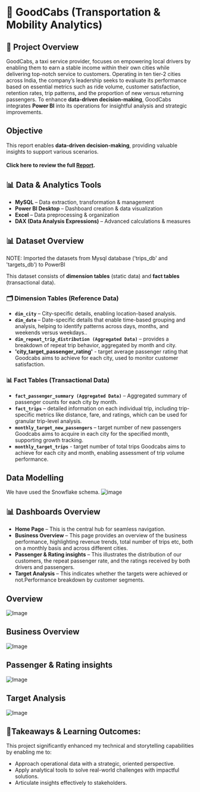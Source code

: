 # 🚕 GoodCabs (Transportation & Mobility Analytics)

## 🚀 Project Overview  
GoodCabs, a taxi service provider, focuses on empowering local drivers by enabling them to earn a stable income within their own cities while delivering top-notch service to customers. Operating in ten tier-2 cities across India, the company’s leadership seeks to evaluate its performance based on essential metrics such as ride volume, customer satisfaction, retention rates, trip patterns, and the proportion of new versus returning passengers. To enhance **data-driven decision-making**, GoodCabs integrates **Power BI** into its operations for insightful analysis and strategic improvements.

## Objective
This report enables **data-driven decision-making**, providing valuable insights to support various scenarios.
#### Click here to review the full [Report](https://app.powerbi.com/view?r=eyJrIjoiYWQ5ZWYxOTktYmQ2Yi00MzMzLWI4MzctZjRkYTM3YTgwNjM1IiwidCI6ImM2ZTU0OWIzLTVmNDUtNDAzMi1hYWU5LWQ0MjQ0ZGM1YjJjNCJ9).

## 📊 Data & Analytics Tools
- **MySQL** – Data extraction, transformation & management  
- **Power BI Desktop** – Dashboard creation & data visualization  
- **Excel** – Data preprocessing & organization  
- **DAX (Data Analysis Expressions)** – Advanced calculations & measures

## 📊 Dataset Overview  
NOTE: Imported the datasets from Mysql database ('trips_db' and 'targets_db') to PowerBI

This dataset consists of **dimension tables** (static data) and **fact tables** (transactional data). 
### 🗂 Dimension Tables (Reference Data)  
- **`dim_city`** – City-specific details, enabling location-based analysis. 
- **`dim_date`** – Date-specific details that enable time-based grouping and analysis, helping to identify patterns across days, months, and weekends versus weekdays..  
- **`dim_repeat_trip_distribution (Aggregated Data)`** – provides a breakdown of repeat trip behavior, aggregated by month and city.
- **'city_target_passenger_rating'** - target average passenger rating that Goodcabs aims to achieve for each city, used to monitor customer satisfaction.

### 📊 Fact Tables (Transactional Data)  
- **`fact_passenger_summary (Aggregated Data)`** – Aggregated summary of passenger counts for each city by month.
- **`fact_trips`** – detailed information on each individual trip, including trip-specific metrics like distance, fare, and ratings, which can be used for granular trip-level analysis.
- **`monthly_target_new_passengers`** – target number of new passengers Goodcabs aims to acquire in each city for the specified month, supporting growth tracking.
- **`monthly_target_trips`** - target number of total trips Goodcabs aims to achieve for each city and month, enabling assessment of trip volume performance.

## Data Modelling
We have used the Snowflake schema. 
![image](https://github.com/user-attachments/assets/135c6cd7-eddb-4e7d-8dfb-a09a6e7901f2)

## 📊 Dashboards Overview  
- **Home Page** – This is the central hub for seamless navigation.  
- **Business Overview** – This page provides an overview of the business performance, highlighting revenue trends, total number of trips etc, both on a monthly basis and across different cities.  
- **Passenger & Rating insights** – This illustrates the distribution of our customers, the repeat passenger rate, and the ratings received by both drivers and passengers.
- **Target Analysis** – This indicates whether the targets were achieved or not.Performance breakdown by customer segments.  

## Overview
![Image](https://github.com/user-attachments/assets/93d7b846-b437-4a62-98e0-f77617fdcf8e)

## Business Overview
![Image](https://github.com/user-attachments/assets/b395efca-68c9-48bb-a933-01b4a4b53bc2)

## Passenger & Rating insights
![Image](https://github.com/user-attachments/assets/d45cb58f-a66c-4aed-856a-0989e0fe9561)

## Target Analysis
![Image](https://github.com/user-attachments/assets/9bd087bb-7fb6-40cf-bb55-5bf9f61a79fb)

## 🎯Takeaways & Learning Outcomes:
This project significantly enhanced my technical and storytelling capabilities by enabling me to:
- Approach operational data with a strategic, oriented perspective.
- Apply analytical tools to solve real-world challenges with impactful solutions.
- Articulate insights effectively to stakeholders.
